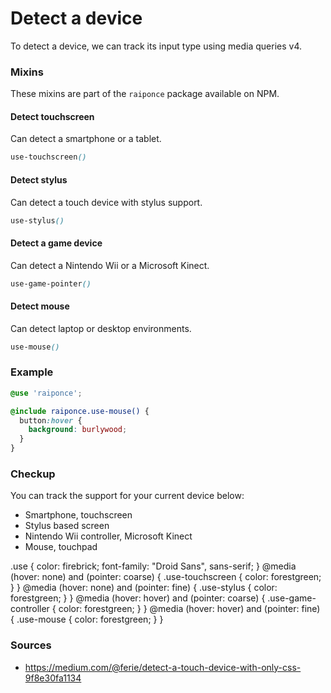 # Detect a device

To detect a device, we can track its input type using media queries v4.<br>

### Mixins

These mixins are part of the `raiponce` package available on NPM.

#### Detect touchscreen

Can detect a smartphone or a tablet.

```scss
use-touchscreen()
```

#### Detect stylus

Can detect a touch device with stylus support.

```scss
use-stylus()
```

#### Detect a game device

Can detect a Nintendo Wii or a Microsoft Kinect.

```scss
use-game-pointer()
```

#### Detect mouse

Can detect laptop or desktop environments.

```scss
use-mouse()
```

### Example

```scss
@use 'raiponce';

@include raiponce.use-mouse() {
  button:hover {
    background: burlywood;
  }
}
```

### Checkup

You can track the support for your current device below:

<ul>
  <li class="use use-touchscreen">
    <span>Smartphone, touchscreen</span>
  </li>
  <li class="use use-stylus">
    <span>Stylus based screen</span>
  </li>
  <li class="use use-game-controller">
    <span>Nintendo Wii controller, Microsoft Kinect</span>
  </li>
  <li class="use use-mouse">
    <span>Mouse, touchpad</span>
  </li>
</ul>

<v-style>
    .use {
        color: firebrick;
        font-family: "Droid Sans", sans-serif;
    }
    @media (hover: none) and (pointer: coarse) {
        .use-touchscreen {
            color: forestgreen;
        }
    }
    @media (hover: none) and (pointer: fine) {
        .use-stylus {
            color: forestgreen;
        }
    }
    @media (hover: hover) and (pointer: coarse) {
        .use-game-controller {
            color: forestgreen;
        }
    }
    @media (hover: hover) and (pointer: fine) {
        .use-mouse {
            color: forestgreen;
        }
    }
</v-style>

### Sources

* https://medium.com/@ferie/detect-a-touch-device-with-only-css-9f8e30fa1134
